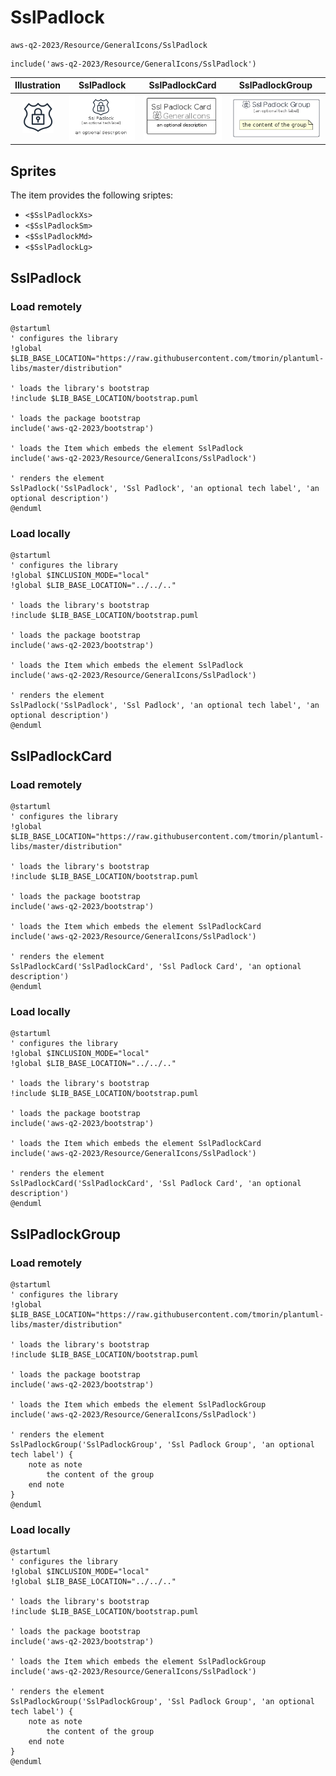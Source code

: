 # SslPadlock


```text
aws-q2-2023/Resource/GeneralIcons/SslPadlock
```

```text
include('aws-q2-2023/Resource/GeneralIcons/SslPadlock')
```



| Illustration | SslPadlock | SslPadlockCard | SslPadlockGroup |
| :---: | :---: | :---: | :---: |
| ![illustration for Illustration](../../../aws-q2-2023/Resource/GeneralIcons/SslPadlock.png) | ![illustration for SslPadlock](../../../aws-q2-2023/Resource/GeneralIcons/SslPadlock.Local.png) | ![illustration for SslPadlockCard](../../../aws-q2-2023/Resource/GeneralIcons/SslPadlockCard.Local.png) | ![illustration for SslPadlockGroup](../../../aws-q2-2023/Resource/GeneralIcons/SslPadlockGroup.Local.png) |



## Sprites
The item provides the following sriptes:

- `<$SslPadlockXs>`
- `<$SslPadlockSm>`
- `<$SslPadlockMd>`
- `<$SslPadlockLg>`





## SslPadlock

### Load remotely
```plantuml
@startuml
' configures the library
!global $LIB_BASE_LOCATION="https://raw.githubusercontent.com/tmorin/plantuml-libs/master/distribution"

' loads the library's bootstrap
!include $LIB_BASE_LOCATION/bootstrap.puml

' loads the package bootstrap
include('aws-q2-2023/bootstrap')

' loads the Item which embeds the element SslPadlock
include('aws-q2-2023/Resource/GeneralIcons/SslPadlock')

' renders the element
SslPadlock('SslPadlock', 'Ssl Padlock', 'an optional tech label', 'an optional description')
@enduml
```

### Load locally
```plantuml
@startuml
' configures the library
!global $INCLUSION_MODE="local"
!global $LIB_BASE_LOCATION="../../.."

' loads the library's bootstrap
!include $LIB_BASE_LOCATION/bootstrap.puml

' loads the package bootstrap
include('aws-q2-2023/bootstrap')

' loads the Item which embeds the element SslPadlock
include('aws-q2-2023/Resource/GeneralIcons/SslPadlock')

' renders the element
SslPadlock('SslPadlock', 'Ssl Padlock', 'an optional tech label', 'an optional description')
@enduml
```

## SslPadlockCard

### Load remotely
```plantuml
@startuml
' configures the library
!global $LIB_BASE_LOCATION="https://raw.githubusercontent.com/tmorin/plantuml-libs/master/distribution"

' loads the library's bootstrap
!include $LIB_BASE_LOCATION/bootstrap.puml

' loads the package bootstrap
include('aws-q2-2023/bootstrap')

' loads the Item which embeds the element SslPadlockCard
include('aws-q2-2023/Resource/GeneralIcons/SslPadlock')

' renders the element
SslPadlockCard('SslPadlockCard', 'Ssl Padlock Card', 'an optional description')
@enduml
```

### Load locally
```plantuml
@startuml
' configures the library
!global $INCLUSION_MODE="local"
!global $LIB_BASE_LOCATION="../../.."

' loads the library's bootstrap
!include $LIB_BASE_LOCATION/bootstrap.puml

' loads the package bootstrap
include('aws-q2-2023/bootstrap')

' loads the Item which embeds the element SslPadlockCard
include('aws-q2-2023/Resource/GeneralIcons/SslPadlock')

' renders the element
SslPadlockCard('SslPadlockCard', 'Ssl Padlock Card', 'an optional description')
@enduml
```

## SslPadlockGroup

### Load remotely
```plantuml
@startuml
' configures the library
!global $LIB_BASE_LOCATION="https://raw.githubusercontent.com/tmorin/plantuml-libs/master/distribution"

' loads the library's bootstrap
!include $LIB_BASE_LOCATION/bootstrap.puml

' loads the package bootstrap
include('aws-q2-2023/bootstrap')

' loads the Item which embeds the element SslPadlockGroup
include('aws-q2-2023/Resource/GeneralIcons/SslPadlock')

' renders the element
SslPadlockGroup('SslPadlockGroup', 'Ssl Padlock Group', 'an optional tech label') {
    note as note
        the content of the group
    end note
}
@enduml
```

### Load locally
```plantuml
@startuml
' configures the library
!global $INCLUSION_MODE="local"
!global $LIB_BASE_LOCATION="../../.."

' loads the library's bootstrap
!include $LIB_BASE_LOCATION/bootstrap.puml

' loads the package bootstrap
include('aws-q2-2023/bootstrap')

' loads the Item which embeds the element SslPadlockGroup
include('aws-q2-2023/Resource/GeneralIcons/SslPadlock')

' renders the element
SslPadlockGroup('SslPadlockGroup', 'Ssl Padlock Group', 'an optional tech label') {
    note as note
        the content of the group
    end note
}
@enduml
```

